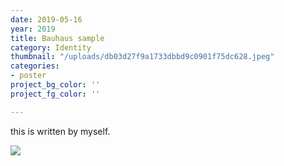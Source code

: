 ```yaml
---
date: 2019-05-16
year: 2019
title: Bauhaus sample
category: Identity
thumbnail: "/uploads/db03d27f9a1733dbbd9c0901f75dc628.jpeg"
categories:
- poster
project_bg_color: ''
project_fg_color: ''

---
```

this is written by myself.

![](/uploads/mike-dorner-173502-unsplash.jpg)